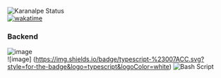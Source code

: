 ![Karanalpe Status](https://github-readme-stats.vercel.app/api?username=brunoloopes&show_icons=true&theme=dracula)
<br>
[![wakatime](https://wakatime.com/badge/user/95efc206-09e1-4296-be1e-bab37822c162.svg)](https://wakatime.com/@brunolopesti)

### Backend 

![image](https://img.shields.io/badge/Node.js-43853D?style=for-the-badge&logo=node.js&logoColor=white)
<br>
![image] (https://img.shields.io/badge/typescript-%23007ACC.svg?style=for-the-badge&logo=typescript&logoColor=white)
![Bash Script](https://img.shields.io/badge/bash_script-%23121011.svg?style=for-the-badge&logo=gnu-bash&logoColor=white)